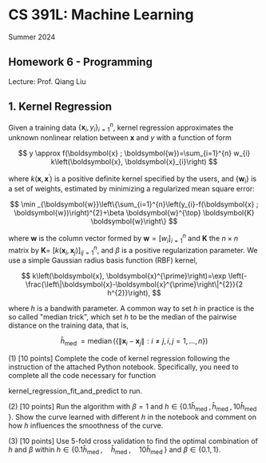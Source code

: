 # CS 391L: Machine Learning 

Summer 2024

## Homework 6 - Programming

Lecture: Prof. Qiang Liu

## 1. Kernel Regression

Given a training data $\left\{\boldsymbol{x}_{i}, y_{i}\right\}_{i=1}^{n}$, kernel regression approximates the unknown nonlinear relation between $\boldsymbol{x}$ and $y$ with a function of form

$$
y \approx f(\boldsymbol{x} ; \boldsymbol{w})=\sum_{i=1}^{n} w_{i} k\left(\boldsymbol{x}, \boldsymbol{x}_{i}\right)
$$

where $k\left(\boldsymbol{x}, \boldsymbol{x}^{\prime}\right)$ is a positive definite kernel specified by the users, and $\left\{\boldsymbol{w}_{i}\right\}$ is a set of weights, estimated by minimizing a regularized mean square error:

$$
\min _{\boldsymbol{w}}\left\{\sum_{i=1}^{n}\left(y_{i}-f(\boldsymbol{x} ; \boldsymbol{w})\right)^{2}+\beta \boldsymbol{w}^{\top} \boldsymbol{K} \boldsymbol{w}\right\}
$$

where $\boldsymbol{w}$ is the column vector formed by $\boldsymbol{w}=\left[w_{i}\right]_{i=1}^{n}$ and $\boldsymbol{K}$ the $n \times n$ matrix by $\boldsymbol{K}=$ $\left[k\left(\boldsymbol{x}_{i}, \boldsymbol{x}_{j}\right)\right]_{i j=1}^{n}$, and $\beta$ is a positive regularization parameter. We use a simple Gaussian radius basis function (RBF) kernel,

$$
k\left(\boldsymbol{x}, \boldsymbol{x}^{\prime}\right)=\exp \left(-\frac{\left\|\boldsymbol{x}-\boldsymbol{x}^{\prime}\right\|^{2}}{2 h^{2}}\right),
$$

where $h$ is a bandwith parameter. A common way to set $h$ in practice is the so called "median trick", which set $h$ to be the median of the pairwise distance on the training data, that is,

$$
\hat{h}_{\text {med }}=\operatorname{median}\left(\left\{\left\|\boldsymbol{x}_{i}-\boldsymbol{x}_{j}\right\|: i \neq j, i, j=1, \ldots, n\right\}\right)
$$

(1) [10 points] Complete the code of kernel regression following the instruction of the attached Python notebook. Specifically, you need to complete all the code necessary for function

kernel_regression_fit_and_predict to run.

(2) [10 points] Run the algorithm with $\beta=1$ and $h \in\left\{0.1 \hat{h}_{\text {med }}, \hat{h}_{\text {med }}, 10 \hat{h}_{\text {med }}\right\}$. Show the curve learned with different $h$ in the notebook and comment on how $h$ influences the smoothness of the curve.

(3) [10 points] Use 5-fold cross validation to find the optimal combination of $h$ and $\beta$ within $h \in\left\{0.1 \hat{h}_{\text {med }}, \quad \hat{h}_{\text {med }}, \quad 10 \hat{h}_{\text {med }}\right\}$ and $\beta \in\{0.1,1\}$.

